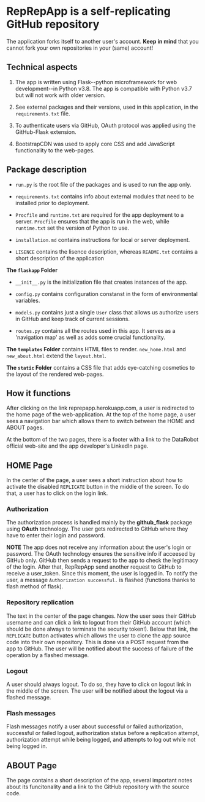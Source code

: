 # RepRepApp is a self-replicating GitHub repository #

The application forks itself to another user's account. **Keep in mind** that you cannot fork your own repositories in your 
(same) account!

## Technical aspects ##
1. The app is written using Flask--python microframework for web development--in Python v3.8. The app is compatible with
Python v3.7 but will not work with older version.

2. See external packages and their versions, used in this application, in the `requirements.txt` file.

3. To authenticate users via GitHub, OAuth protocol was applied using the GitHub-Flask extension.

4. BootstrapCDN was used to apply core CSS and add JavaScript functionality to the web-pages.

## Package description ##

- `run.py` is the root file of the packages and is used to run the app only.

- `requirements.txt` contains info about external modules that need to be installed prior to deployment.

- `Procfile` and `runtime.txt` are required for the app deployment to a server. `Procfile` ensures that the app is run in the web, while `runtime.txt` set the version of Python to use.

- `installation.md` contains instructions for local or server deployment.

- `LISENCE` contains the lisence description, whereas `README.txt` contains a short description of the application

**The `flaskapp` Folder**

- `__init__.py` is the initialization file that creates instances of the app.

- `config.py` contains configuration constanst in the form of environmental variables.

- `models.py` contains just a single `User` class that allows us authorize users in GitHub and keep track of current sessions.

- `routes.py` contains all the routes used in this app. It serves as a 'navigation map' as well as adds some crucial functionality.

**The `templates` Folder** contains HTML files to render. `new_home.html` and `new_about.html` extend the `layout.html`.

**The `static` Folder** contains a CSS file that adds eye-catching cosmetics to the layout of the rendered web-pages.


## How it functions ##

After clicking on the link reprepapp.herokuapp.com, a user is redirected to the home page of the web-application.
At the top of the home page, a user sees a navigation bar which allows them to switch between the HOME and ABOUT pages.

At the bottom of the two pages, there is a footer with a link to the DataRobot official web-site
and the app developer's LinkedIn page.

## HOME Page ##
In the center of the page, a user sees a short instruction about how to activate the disabled `REPLICATE`
button in the middle of the screen. To do that, a user has to click on the login link.

### Authorization ###
The authorization process is handled mainly by the **github_flask** package using **OAuth** technology.
The user gets redirected to GitHub where they have to enter their login and password.

**NOTE** The app does not receive any information about the user's login or password. The OAuth technology ensures
the sensitive info if acceesed by GitHub only. GitHub then sends a request to the app to check the legitimacy of the login.
After that, RepRepApp send another request to GitHub to receive a user_token. Since this moment, the user is logged in.
To notify the user, a message `Authorization successful.` is flashed (functions thanks to flash method of flask).

### Repository replication ###
The text in the center of the page changes. Now the user sees their GitHub username and can click a link to logout from their GitHub account (which should be done always to terminate the security token!).
Below that link, the `REPLICATE` button activates which allows the user to clone the app source code into their own repository.
This is done via a POST request from the app to GitHub. The user will be notified about the success of failure of the operation by a flashed message.

### Logout ###
A user should always logout. To do so, they have to click on logout link in the middle of the screen. The user will be notified about the logout via a flashed message.

### Flash messages ###
Flash messages notify a user about successful or failed authorization, successful or failed logout, authorization status before a replication attempt, authorization attempt while being logged, and attempts to log out while not being logged in.

## ABOUT Page ##
The page contains a short description of the app, several important notes about its funcitonality and a link to the GitHub repository with the source code. 
